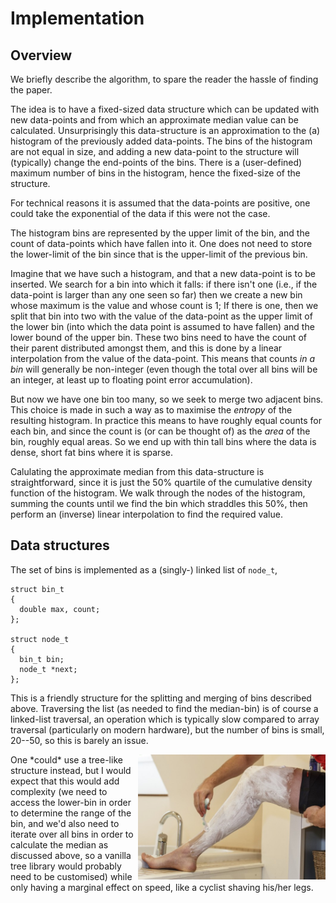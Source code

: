 Implementation
==============

Overview
--------

We briefly describe the algorithm, to spare the reader the
hassle of finding the paper.

The idea is to have a fixed-sized data structure which can
be updated with new data-points and from which an approximate
median value can be calculated.  Unsurprisingly this
data-structure is an approximation to the (a) histogram of the
previously added data-points.  The bins of the histogram are
not equal in size, and adding a new data-point to the structure
will (typically) change the end-points of the bins.  There is
a (user-defined) maximum number of bins in the histogram, hence
the fixed-size of the structure.

For technical reasons it is assumed that the data-points are
positive, one could take the exponential of the data if this
were not the case.

The histogram bins are represented by the upper limit of the
bin, and the count of data-points which have fallen into it.
One does not need to store the lower-limit of the bin since
that is the upper-limit of the previous bin.

Imagine that we have such a histogram, and that a new data-point
is to be inserted.  We search for a bin into which it falls: if
there isn't one (i.e., if the data-point is larger than any one
seen so far) then we create a new bin whose maximum is the value
and whose count is 1; If there is one, then we split that bin into
two with the value of the data-point as the upper limit of the
lower bin (into which the data point is assumed to have fallen)
and the lower bound of the upper bin.  These two bins need to have
the count of their parent distributed amongst them, and this is
done by a linear interpolation from the value of the data-point.
This means that counts *in a bin* will generally be non-integer
(even though the total over all bins will be an integer, at least
up to floating point error accumulation).

But now we have one bin too many, so we seek to merge two
adjacent bins.  This choice is made in such a way as to maximise
the *entropy* of the resulting histogram.  In practice this
means to have roughly equal counts for each bin, and since the
count is (or can be thought of) as the *area* of the bin, roughly
equal areas.  So we end up with thin tall bins where the data
is dense, short fat bins where it is sparse.

Calulating the approximate median from this data-structure is
straightforward, since it is just the 50% quartile of the
cumulative density function of the histogram.  We walk through
the nodes of the histogram, summing the counts until we find
the bin which straddles this 50%, then perform an (inverse)
linear interpolation to find the required value.


Data structures
---------------

The set of bins is implemented as a (singly-) linked list of
`node_t`,
```
struct bin_t
{
  double max, count;
};

struct node_t
{
  bin_t bin;
  node_t *next;
};
```
This is a friendly structure for the splitting and merging
of bins described above.  Traversing the list (as needed to
find the median-bin) is of course a linked-list traversal,
an operation which is typically slow compared to array
traversal (particularly on modern hardware), but the number of
bins is small, 20--50, so this is barely an issue.

<img align="right" height="200" src="img/shaved-legs.jpeg">
One *could* use a tree-like structure instead, but I would
expect that this would add complexity (we need to access the
lower-bin in order to determine the range of the bin, and
we'd also need to iterate over all bins in order to calculate
the median as discussed above, so a vanilla tree library would
probably need to be customised) while only having a marginal
effect on speed, like a cyclist shaving his/her legs.
